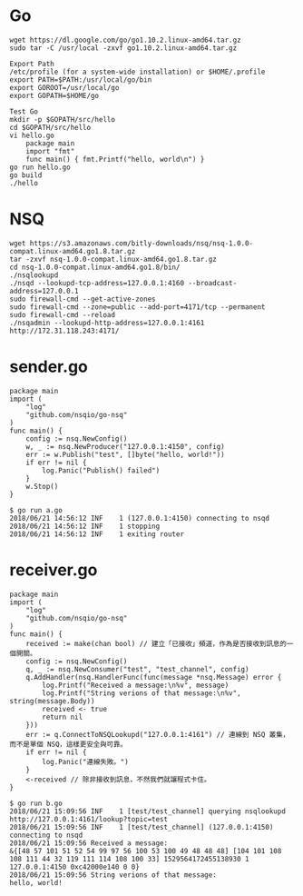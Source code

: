 Go
==

    wget https://dl.google.com/go/go1.10.2.linux-amd64.tar.gz
    sudo tar -C /usr/local -zxvf go1.10.2.linux-amd64.tar.gz

    Export Path
    /etc/profile (for a system-wide installation) or $HOME/.profile
    export PATH=$PATH:/usr/local/go/bin
    export GOROOT=/usr/local/go
    export GOPATH=$HOME/go

    Test Go
    mkdir -p $GOPATH/src/hello
    cd $GOPATH/src/hello
    vi hello.go
        package main
        import "fmt"
        func main() { fmt.Printf("hello, world\n") }
    go run hello.go
    go build
    ./hello


NSQ
===

    wget https://s3.amazonaws.com/bitly-downloads/nsq/nsq-1.0.0-compat.linux-amd64.go1.8.tar.gz
    tar -zxvf nsq-1.0.0-compat.linux-amd64.go1.8.tar.gz
    cd nsq-1.0.0-compat.linux-amd64.go1.8/bin/
    ./nsqlookupd
    ./nsqd --lookupd-tcp-address=127.0.0.1:4160 --broadcast-address=127.0.0.1
    sudo firewall-cmd --get-active-zones
    sudo firewall-cmd --zone=public --add-port=4171/tcp --permanent
    sudo firewall-cmd --reload
    ./nsqadmin --lookupd-http-address=127.0.0.1:4161
    http://172.31.118.243:4171/
    
    
sender.go
=========

    package main
    import (
        "log"
        "github.com/nsqio/go-nsq"
    )
    func main() {
        config := nsq.NewConfig()
        w, _ := nsq.NewProducer("127.0.0.1:4150", config)
        err := w.Publish("test", []byte("hello, world!"))
        if err != nil {
            log.Panic("Publish() failed")
        }
        w.Stop()
    }
    
    $ go run a.go
    2018/06/21 14:56:12 INF    1 (127.0.0.1:4150) connecting to nsqd
    2018/06/21 14:56:12 INF    1 stopping
    2018/06/21 14:56:12 INF    1 exiting router

receiver.go
===========

    package main
    import (  
        "log"
        "github.com/nsqio/go-nsq"
    )
    func main() {
        received := make(chan bool) // 建立「已接收」頻道，作為是否接收到訊息的一個開關。
        config := nsq.NewConfig()
        q, _ := nsq.NewConsumer("test", "test_channel", config)
        q.AddHandler(nsq.HandlerFunc(func(message *nsq.Message) error {
            log.Printf("Received a message:\n%v", message)
            log.Printf("String verions of that message:\n%v", string(message.Body))
            received <- true
            return nil
        }))
        err := q.ConnectToNSQLookupd("127.0.0.1:4161") // 連線到 NSQ 叢集，而不是單個 NSQ，這樣更安全與可靠。
        if err != nil {
            log.Panic("連線失敗。")
        }
        <-received // 除非接收到訊息，不然我們就讓程式卡住。
    }
    
    $ go run b.go
    2018/06/21 15:09:56 INF    1 [test/test_channel] querying nsqlookupd http://127.0.0.1:4161/lookup?topic=test
    2018/06/21 15:09:56 INF    1 [test/test_channel] (127.0.0.1:4150) connecting to nsqd
    2018/06/21 15:09:56 Received a message:
    &{[48 57 101 51 52 54 99 97 56 100 53 100 49 48 48 48] [104 101 108 108 111 44 32 119 111 114 108 100 33] 1529564172455138930 1 127.0.0.1:4150 0xc42000e140 0 0}
    2018/06/21 15:09:56 String verions of that message:
    hello, world!

